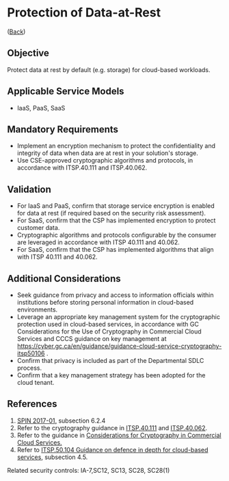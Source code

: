 # Protection of Data-at-Rest

([Back](../README.md))

## Objective

Protect data at rest by default (e.g. storage) for cloud-based workloads.

## Applicable Service Models

- IaaS, PaaS, SaaS

## Mandatory Requirements

- Implement an encryption mechanism to protect the confidentiality and integrity of data when data are at rest in your solution's storage.
- Use CSE-approved cryptographic algorithms and protocols, in accordance with ITSP.40.111 and ITSP.40.062.

## Validation

- For IaaS and PaaS, confirm that storage service encryption is enabled for data at rest (if required based on the security risk assessment).
- For SaaS, confirm that the CSP has implemented encryption to protect customer data.
- Cryptographic algorithms and protocols configurable by the consumer are leveraged in accordance with ITSP 40.111 and 40.062.
- For SaaS, confirm that the CSP has implemented algorithms that align with ITSP 40.111 and 40.062.

## Additional Considerations

- Seek guidance from privacy and access to information officials within institutions before storing personal information in cloud-based environments.
- Leverage an appropriate key management system for the cryptographic protection used in cloud-based services, in accordance with GC Considerations for the Use of Cryptography in Commercial Cloud Services and CCCS guidance on key management at <https://cyber.gc.ca/en/guidance/guidance-cloud-service-cryptography-itsp50106> .
- Confirm that privacy is included as part of the Departmental SDLC process.
- Confirm that a key management strategy has been adopted for the cloud tenant.

## References

1. [SPIN 2017-01,](https://www.canada.ca/en/treasury-board-secretariat/services/access-information-privacy/security-identity-management/direction-secure-use-commercial-cloud-services-spin.html) subsection 6.2.4
2. Refer to the cryptography guidance in [ITSP.40.111](https://cyber.gc.ca/en/guidance/cryptographic-algorithms-unclassified-protected-and-protected-b-information-itsp40111) and [ITSP.40.062](https://www.cse-cst.gc.ca/en/system/files/pdf_documents/itsp.40.062-eng.pdf).
3. Refer to the guidance in [Considerations for Cryptography in Commercial Cloud Services.](https://www.canada.ca/en/government/system/digital-government/modern-emerging-technologies/cloud-services/government-canada-consideration-use-cryptography-in-cloud.html)
4. Refer to [ITSP.50.104 Guidance on defence in depth for cloud-based services](https://cyber.gc.ca/en/guidance/itsp50104-guidance-defence-depth-cloud-based-services), subsection 4.5.

Related security controls: IA-7,SC12, SC13, SC28, SC28(1)
